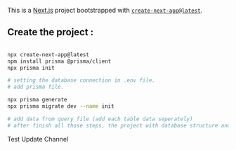 This is a [Next.js](https://nextjs.org) project bootstrapped with [`create-next-app@latest`](https://nextjs.org/docs/app/api-reference/cli/create-next-app).

## Create the project :

```bash

npx create-next-app@latest
npm install prisma @prisma/client
npx prisma init

# setting the database connection in .env file.
# add prisma file.

npx prisma generate
npx prisma migrate dev --name init

# add data from query file (add each table data seperately)
# after finish all those steps, the project with database structure and database connection are all done.
```
Test Update Channel
